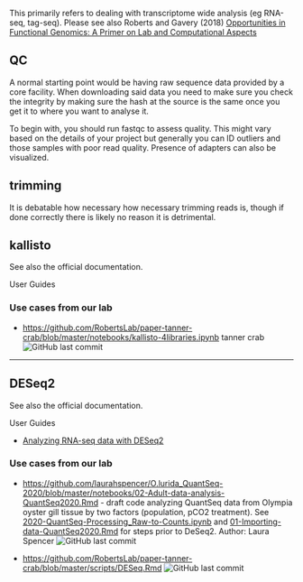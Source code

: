 This primarily refers to dealing with transcriptome wide analysis (eg RNA-seq, tag-seq). Please see also Roberts and Gavery (2018) [Opportunities in Functional Genomics: A Primer on Lab and Computational Aspects](http://eagle.fish.washington.edu/whale/pub/jsr37309_1r8rd0.pdf)

## QC
A normal starting point would be having raw sequence data provided by a core facility. When downloading said data you need to make sure you check the integrity by making sure the hash at the source is the same once you get it to where you want to analyse it. 

To begin with, you should run fastqc to assess quality. This might vary based on the details of your project but generally you can ID outliers and those samples with poor read quality. Presence of adapters can also be visualized.


## trimming
It is debatable how necessary how necessary trimming reads is, though if done correctly there is likely no reason it is detrimental.




## kallisto
See also the official documentation.

User Guides

### Use cases from our lab

- <https://github.com/RobertsLab/paper-tanner-crab/blob/master/notebooks/kallisto-4libraries.ipynb> tanner crab ![GitHub last commit](https://img.shields.io/github/last-commit/RobertsLab/paper-tanner-crab)


---

## DESeq2

See also the official documentation.

User Guides
- [Analyzing RNA-seq data with DESeq2](http://bioconductor.org/packages/release/bioc/vignettes/DESeq2/inst/doc/DESeq2.html)


### Use cases from our lab
- <https://github.com/laurahspencer/O.lurida_QuantSeq-2020/blob/master/notebooks/02-Adult-data-analysis-QuantSeq2020.Rmd> - draft code analyzing QuantSeq data from Olympia oyster gill tissue by two factors (population, pCO2 treatment). See [2020-QuantSeq-Processing_Raw-to-Counts.ipynb](https://github.com/laurahspencer/O.lurida_QuantSeq-2020/blob/master/notebooks/2020-QuantSeq-Processing_Raw-to-Counts.ipynb) and [01-Importing-data-QuantSeq2020.Rmd](0https://github.com/laurahspencer/O.lurida_QuantSeq-2020/blob/master/notebooks/01-Importing-data-QuantSeq2020.Rmd) for steps prior to DeSeq2. Author: Laura Spencer  ![GitHub last commit](https://img.shields.io/github/last-commit/laurahspencer/O.lurida_QuantSeq-2020)

- <https://github.com/RobertsLab/paper-tanner-crab/blob/master/scripts/DESeq.Rmd> ![GitHub last commit](https://img.shields.io/github/last-commit/RobertsLab/paper-tanner-crab)
